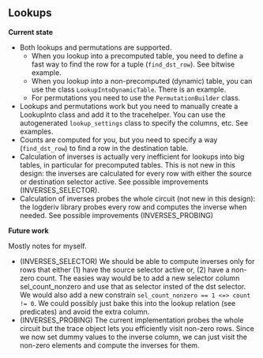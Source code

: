 ## Lookups

**Current state**

- Both lookups and permutations are supported.
  - When you lookup into a precomputed table, you need to define a fast way to find the row for a tuple (`find_dst_row`). See bitwise example.
  - When you lookup into a non-precomputed (dynamic) table, you can use the class `LookupIntoDynamicTable`. There is an example.
  - For permutations you need to use the `PermutationBuilder` class.
- Lookups and permutations work but you need to manually create a LookupInto class and add it to the tracehelper. You can use the autogenerated `lookup_settings` class to specify the columns, etc. See examples.
- Counts are computed for you, but you need to specify a way (`find_dst_row`) to find a row in the destination table.
- Calculation of inverses is actually very inefficient for lookups into big tables, in particular for precomputed tables. This is not new in this design: the inverses are calculated for every row with either the source or destination selector active. See possible improvements (INVERSES_SELECTOR).
- Calculation of inverses probes the whole circuit (not new in this design): the logderiv library probes every row and computes the inverse when needed. See possible improvements (INVERSES_PROBING)

**Future work**

Mostly notes for myself.

- (INVERSES_SELECTOR) We should be able to compute inverses only for rows that either (1) have the source selector active or, (2) have a non-zero count. The easies way would be to add a new selector column sel_count_nonzero and use that as selector insted of the dst selector. We would also add a new constrain `sel_count_nonzero == 1 <=> count != 0`. We could possibly just bake this into the lookup relation (see predicates) and avoid the extra column.
- (INVERSES_PROBING) The current implementation probes the whole circuit but the trace object lets you efficiently visit non-zero rows. Since we now set dummy values to the inverse column, we can just visit the non-zero elements and compute the inverses for them.

